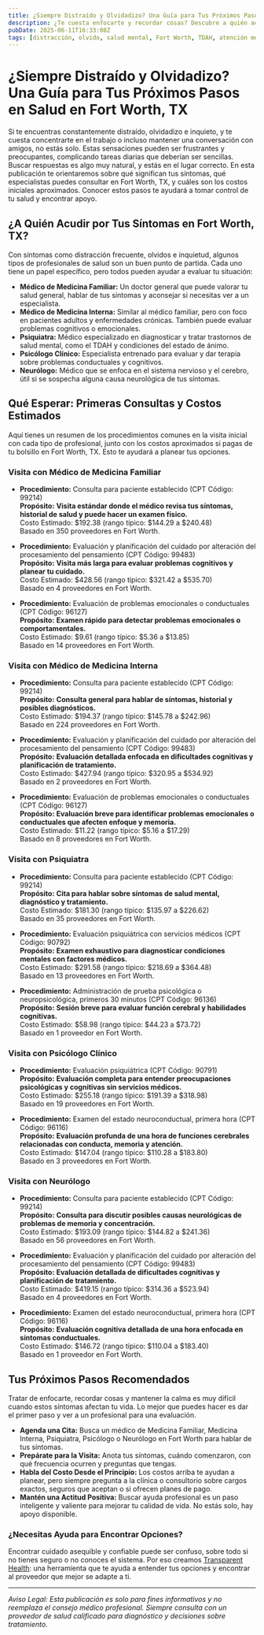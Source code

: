 ```yaml
---
title: ¿Siempre Distraído y Olvidadizo? Una Guía para Tus Próximos Pasos en Salud en Fort Worth, TX  
description: ¿Te cuesta enfocarte y recordar cosas? Descubre a quién acudir y cuáles podrían ser los costos iniciales en Fort Worth, TX para recibir la atención que necesitas.  
pubDate: 2025-06-11T16:33:08Z  
tags: [distracción, olvido, salud mental, Fort Worth, TDAH, atención médica, niebla mental, evaluación neuroconductual]  
---
```


# ¿Siempre Distraído y Olvidadizo? Una Guía para Tus Próximos Pasos en Salud en Fort Worth, TX

Si te encuentras constantemente distraído, olvidadizo e inquieto, y te cuesta concentrarte en el trabajo o incluso mantener una conversación con amigos, no estás solo. Estas sensaciones pueden ser frustrantes y preocupantes, complicando tareas diarias que deberían ser sencillas. Buscar respuestas es algo muy natural, y estás en el lugar correcto. En esta publicación te orientaremos sobre qué significan tus síntomas, qué especialistas puedes consultar en Fort Worth, TX, y cuáles son los costos iniciales aproximados. Conocer estos pasos te ayudará a tomar control de tu salud y encontrar apoyo.

## ¿A Quién Acudir por Tus Síntomas en Fort Worth, TX?

Con síntomas como distracción frecuente, olvidos e inquietud, algunos tipos de profesionales de salud son un buen punto de partida. Cada uno tiene un papel específico, pero todos pueden ayudar a evaluar tu situación:

- **Médico de Medicina Familiar:** Un doctor general que puede valorar tu salud general, hablar de tus síntomas y aconsejar si necesitas ver a un especialista.  
- **Médico de Medicina Interna:** Similar al médico familiar, pero con foco en pacientes adultos y enfermedades crónicas. También puede evaluar problemas cognitivos o emocionales.  
- **Psiquiatra:** Médico especializado en diagnosticar y tratar trastornos de salud mental, como el TDAH y condiciones del estado de ánimo.  
- **Psicólogo Clínico:** Especialista entrenado para evaluar y dar terapia sobre problemas conductuales y cognitivos.  
- **Neurólogo:** Médico que se enfoca en el sistema nervioso y el cerebro, útil si se sospecha alguna causa neurológica de tus síntomas.

## Qué Esperar: Primeras Consultas y Costos Estimados

Aquí tienes un resumen de los procedimientos comunes en la visita inicial con cada tipo de profesional, junto con los costos aproximados si pagas de tu bolsillo en Fort Worth, TX. Esto te ayudará a planear tus opciones.

### Visita con Médico de Medicina Familiar

- **Procedimiento:** Consulta para paciente establecido (CPT Código: 99214)  
  **Propósito:** **Visita estándar donde el médico revisa tus síntomas, historial de salud y puede hacer un examen físico.**  
  Costo Estimado: $192.38 (rango típico: $144.29 a $240.48)  
  Basado en 350 proveedores en Fort Worth.

- **Procedimiento:** Evaluación y planificación del cuidado por alteración del procesamiento del pensamiento (CPT Código: 99483)  
  **Propósito:** **Visita más larga para evaluar problemas cognitivos y planear tu cuidado.**  
  Costo Estimado: $428.56 (rango típico: $321.42 a $535.70)  
  Basado en 4 proveedores en Fort Worth.

- **Procedimiento:** Evaluación de problemas emocionales o conductuales (CPT Código: 96127)  
  **Propósito:** **Examen rápido para detectar problemas emocionales o comportamentales.**  
  Costo Estimado: $9.61 (rango típico: $5.36 a $13.85)  
  Basado en 14 proveedores en Fort Worth.

### Visita con Médico de Medicina Interna

- **Procedimiento:** Consulta para paciente establecido (CPT Código: 99214)  
  **Propósito:** **Consulta general para hablar de síntomas, historial y posibles diagnósticos.**  
  Costo Estimado: $194.37 (rango típico: $145.78 a $242.96)  
  Basado en 224 proveedores en Fort Worth.

- **Procedimiento:** Evaluación y planificación del cuidado por alteración del procesamiento del pensamiento (CPT Código: 99483)  
  **Propósito:** **Evaluación detallada enfocada en dificultades cognitivas y planificación de tratamiento.**  
  Costo Estimado: $427.94 (rango típico: $320.95 a $534.92)  
  Basado en 2 proveedores en Fort Worth.

- **Procedimiento:** Evaluación de problemas emocionales o conductuales (CPT Código: 96127)  
  **Propósito:** **Evaluación breve para identificar problemas emocionales o conductuales que afecten enfoque y memoria.**  
  Costo Estimado: $11.22 (rango típico: $5.16 a $17.29)  
  Basado en 8 proveedores en Fort Worth.

### Visita con Psiquiatra

- **Procedimiento:** Consulta para paciente establecido (CPT Código: 99214)  
  **Propósito:** **Cita para hablar sobre síntomas de salud mental, diagnóstico y tratamiento.**  
  Costo Estimado: $181.30 (rango típico: $135.97 a $226.62)  
  Basado en 35 proveedores en Fort Worth.

- **Procedimiento:** Evaluación psiquiátrica con servicios médicos (CPT Código: 90792)  
  **Propósito:** **Examen exhaustivo para diagnosticar condiciones mentales con factores médicos.**  
  Costo Estimado: $291.58 (rango típico: $218.69 a $364.48)  
  Basado en 13 proveedores en Fort Worth.

- **Procedimiento:** Administración de prueba psicológica o neuropsicológica, primeros 30 minutos (CPT Código: 96136)  
  **Propósito:** **Sesión breve para evaluar función cerebral y habilidades cognitivas.**  
  Costo Estimado: $58.98 (rango típico: $44.23 a $73.72)  
  Basado en 1 proveedor en Fort Worth.

### Visita con Psicólogo Clínico

- **Procedimiento:** Evaluación psiquiátrica (CPT Código: 90791)  
  **Propósito:** **Evaluación completa para entender preocupaciones psicológicas y cognitivas sin servicios médicos.**  
  Costo Estimado: $255.18 (rango típico: $191.39 a $318.98)  
  Basado en 19 proveedores en Fort Worth.

- **Procedimiento:** Examen del estado neuroconductual, primera hora (CPT Código: 96116)  
  **Propósito:** **Evaluación profunda de una hora de funciones cerebrales relacionadas con conducta, memoria y atención.**  
  Costo Estimado: $147.04 (rango típico: $110.28 a $183.80)  
  Basado en 3 proveedores en Fort Worth.

### Visita con Neurólogo

- **Procedimiento:** Consulta para paciente establecido (CPT Código: 99214)  
  **Propósito:** **Consulta para discutir posibles causas neurológicas de problemas de memoria y concentración.**  
  Costo Estimado: $193.09 (rango típico: $144.82 a $241.36)  
  Basado en 56 proveedores en Fort Worth.

- **Procedimiento:** Evaluación y planificación del cuidado por alteración del procesamiento del pensamiento (CPT Código: 99483)  
  **Propósito:** **Evaluación detallada de dificultades cognitivas y planificación de tratamiento.**  
  Costo Estimado: $419.15 (rango típico: $314.36 a $523.94)  
  Basado en 4 proveedores en Fort Worth.

- **Procedimiento:** Examen del estado neuroconductual, primera hora (CPT Código: 96116)  
  **Propósito:** **Evaluación cognitiva detallada de una hora enfocada en síntomas conductuales.**  
  Costo Estimado: $146.72 (rango típico: $110.04 a $183.40)  
  Basado en 1 proveedor en Fort Worth.

## Tus Próximos Pasos Recomendados

Tratar de enfocarte, recordar cosas y mantener la calma es muy difícil cuando estos síntomas afectan tu vida. Lo mejor que puedes hacer es dar el primer paso y ver a un profesional para una evaluación.

- **Agenda una Cita:** Busca un médico de Medicina Familiar, Medicina Interna, Psiquiatra, Psicólogo o Neurólogo en Fort Worth para hablar de tus síntomas.  
- **Prepárate para la Visita:** Anota tus síntomas, cuándo comenzaron, con qué frecuencia ocurren y preguntas que tengas.  
- **Habla del Costo Desde el Principio:** Los costos arriba te ayudan a planear, pero siempre pregunta a la clínica o consultorio sobre cargos exactos, seguros que aceptan o si ofrecen planes de pago.  
- **Mantén una Actitud Positiva:** Buscar ayuda profesional es un paso inteligente y valiente para mejorar tu calidad de vida. No estás solo, hay apoyo disponible.

### ¿Necesitas Ayuda para Encontrar Opciones?

Encontrar cuidado asequible y confiable puede ser confuso, sobre todo si no tienes seguro o no conoces el sistema. Por eso creamos [Transparent Health](https://transparenthealth.ai): una herramienta que te ayuda a entender tus opciones y encontrar al proveedor que mejor se adapte a ti.

---

*Aviso Legal: Esta publicación es solo para fines informativos y no reemplaza el consejo médico profesional. Siempre consulta con un proveedor de salud calificado para diagnóstico y decisiones sobre tratamiento.*